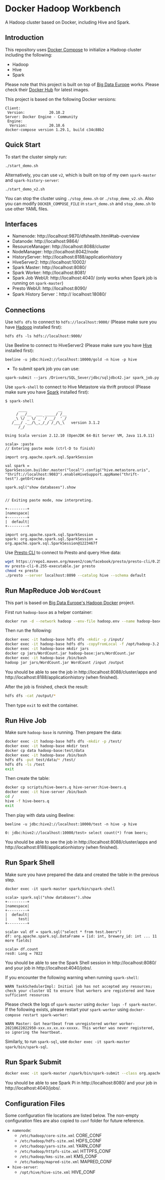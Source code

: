 # Docker Hadoop Workbench

A Hadoop cluster based on Docker, including Hive and Spark.

## Introduction
This repository uses [Docker Compose](https://docs.docker.com/compose/) to initialize a Hadoop cluster including the following:

- Hadoop
- Hive
- Spark

Please note that this project is built on top of [Big Data Europe](https://github.com/big-data-europe) works. Please check their [Docker Hub](https://hub.docker.com/u/bde2020/) for latest images.

This project is based on the following Docker versions:
```
Client:
 Version:           20.10.2
Server: Docker Engine - Community
 Engine:
  Version:          20.10.6
docker-compose version 1.29.1, build c34c88b2
```

## Quick Start

To start the cluster simply run:

```
./start_demo.sh
```

Alternatively, you can use `v2`, which is built on top of my own `spark-master` and `spark-history-server`:

```
./start_demo_v2.sh
```

You can stop the cluster using `./stop_demo.sh` or `./stop_demo_v2.sh`. Also you can modify `DOCKER_COMPOSE_FILE` in `start_demo.sh` and `stop_demo.sh` to use other YAML files.

## Interfaces

- Namenode: http://localhost:9870/dfshealth.html#tab-overview
- Datanode: http://localhost:9864/
- ResourceManager: http://localhost:8088/cluster
- NodeManager: http://localhost:8042/node
- HistoryServer: http://localhost:8188/applicationhistory
- HiveServer2: http://localhost:10002/
- Spark Master: http://localhost:8080/
- Spark Worker: http://localhost:8081/
- Spark Job WebUI: http://localhost:4040/ (only works when Spark job is running on `spark-master`)
- Presto WebUI: http://localhost:8090/
- Spark History Server：http://
localhost:18080/

## Connections

Use `hdfs dfs` to connect to `hdfs://localhost:9000/` (Please make sure you have [Hadoop](https://hadoop.apache.org/docs/stable/hadoop-project-dist/hadoop-common/SingleCluster.html) installed first):

```
hdfs dfs -ls hdfs://localhost:9000/
```

Use Beeline to connect to HiveServer2 (Please make sure you have [Hive](https://cwiki.apache.org/confluence/display/Hive/AdminManual+Installation) installed first):

```
beeline -u jdbc:hive2://localhost:10000/gold -n hive -p hive
```

- To submit spark job you can use:
```
spark-submit --jars /Drivers/SQL_Sever/jdbc/sqljdbc42.jar spark_job.py
```

Use `spark-shell` to connect to Hive Metastore via thrift protocol (Please make sure you have [Spark](https://spark.apache.org/downloads.html) installed first):

```
$ spark-shell

      ____              __
     / __/__  ___ _____/ /__
    _\ \/ _ \/ _ `/ __/  '_/
   /___/ .__/\_,_/_/ /_/\_\   version 3.1.2
      /_/

Using Scala version 2.12.10 (OpenJDK 64-Bit Server VM, Java 11.0.11)

scala> :paste
// Entering paste mode (ctrl-D to finish)

import org.apache.spark.sql.SparkSession

val spark = SparkSession.builder.master("local").config("hive.metastore.uris", "thrift://localhost:9083").enableHiveSupport.appName("thrift-test").getOrCreate

spark.sql("show databases").show


// Exiting paste mode, now interpreting.

+---------+
|namespace|
+---------+
|  default|
+---------+

import org.apache.spark.sql.SparkSession
spark: org.apache.spark.sql.SparkSession = org.apache.spark.sql.SparkSession@1223467f
```

Use [Presto CLI](https://prestodb.io/docs/current/installation/cli.html) to connect to Presto and query Hive data:

```bash
wget https://repo1.maven.org/maven2/com/facebook/presto/presto-cli/0.255/presto-cli-0.255-executable.jar
mv presto-cli-0.255-executable.jar presto
chmod +x presto
./presto --server localhost:8090 --catalog hive --schema default
```

## Run MapReduce Job `WordCount`

This part is based on [Big Data Europe's Hadoop Docker](https://github.com/big-data-europe/docker-hadoop) project.

First run `hadoop-base` as a helper container:
```bash
docker run -d --network hadoop --env-file hadoop.env --name hadoop-base bde2020/hadoop-base:2.0.0-hadoop3.2.1-java8 tail -f /dev/null
```

Then run the following:
```bash
docker exec -it hadoop-base hdfs dfs -mkdir -p /input/
docker exec -it hadoop-base hdfs dfs -copyFromLocal -f /opt/hadoop-3.2.1/README.txt /input/
docker exec -it hadoop-base mkdir jars
docker cp jars/WordCount.jar hadoop-base:jars/WordCount.jar
docker exec -it hadoop-base /bin/bash 
hadoop jar jars/WordCount.jar WordCount /input /output
```

You should be able to see the job in http://localhost:8088/cluster/apps and http://localhost:8188/applicationhistory (when finished).

After the job is finished, check the result:
```bash
hdfs dfs -cat /output/*
```

Then type `exit` to exit the container.

## Run Hive Job

Make sure `hadoop-base` is running. Then prepare the data:

```bash
docker exec -it hadoop-base hdfs dfs -mkdir -p /test/
docker exec -it hadoop-base mkdir test
docker cp data hadoop-base:test/data
docker exec -it hadoop-base /bin/bash
hdfs dfs -put test/data/* /test/
hdfs dfs -ls /test
exit
```

Then create the table:
```bash
docker cp scripts/hive-beers.q hive-server:hive-beers.q
docker exec -it hive-server /bin/bash
cd /
hive -f hive-beers.q
exit
```

Then play with data using Beeline:
```
beeline -u jdbc:hive2://localhost:10000/test -n hive -p hive

0: jdbc:hive2://localhost:10000/test> select count(*) from beers;
```

You should be able to see the job in http://localhost:8088/cluster/apps and http://localhost:8188/applicationhistory (when finished).

## Run Spark Shell

Make sure you have prepared the data and created the table in the previous step.

```
docker exec -it spark-master spark/bin/spark-shell

scala> spark.sql("show databases").show
+---------+
|namespace|
+---------+
|  default|
|     test|
+---------+

scala> val df = spark.sql("select * from test.beers")
df: org.apache.spark.sql.DataFrame = [id: int, brewery_id: int ... 11 more fields]

scala> df.count
res0: Long = 7822
```

You should be able to see the Spark Shell session in http://localhost:8080/ and your job in http://localhost:4040/jobs/.

If you encounter the following warning when running `spark-shell`:
```
WARN TaskSchedulerImpl: Initial job has not accepted any resources; check your cluster UI to ensure that workers are registered and have sufficient resources
```
Please check the logs of `spark-master` using `docker logs -f spark-master`. If the following exists, please restart your `spark-worker` using `docker-compose restart spark-worker`:
```
WARN Master: Got heartbeat from unregistered worker worker-20210622022950-xxx.xx.xx.xx-xxxxx. This worker was never registered, so ignoring the heartbeat.
```

Similarly, to run `spark-sql`, use `docker exec -it spark-master spark/bin/spark-sql`.

## Run Spark Submit

```bash
docker exec -it spark-master /spark/bin/spark-submit --class org.apache.spark.examples.SparkPi /spark/examples/jars/spark-examples_2.12-3.1.1.jar 100
```

You should be able to see Spark Pi in http://localhost:8080/ and your job in http://localhost:4040/jobs/.

## Configuration Files

Some configuration file locations are listed below. The non-empty configuration files are also copied to `conf` folder for future reference.

- `namenode`:
  - `/etc/hadoop/core-site.xml` CORE_CONF
  - `/etc/hadoop/hdfs-site.xml` HDFS_CONF
  - `/etc/hadoop/yarn-site.xml` YARN_CONF
  - `/etc/hadoop/httpfs-site.xml` HTTPFS_CONF
  - `/etc/hadoop/kms-site.xml` KMS_CONF
  - `/etc/hadoop/mapred-site.xml` MAPRED_CONF
- `hive-server`:
  - `/opt/hive/hive-site.xml` HIVE_CONF
